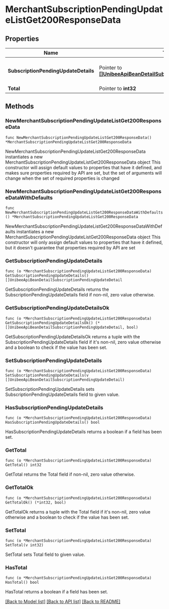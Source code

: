 # MerchantSubscriptionPendingUpdateListGet200ResponseData

## Properties

Name | Type | Description | Notes
------------ | ------------- | ------------- | -------------
**SubscriptionPendingUpdateDetails** | Pointer to [**[]UnibeeApiBeanDetailSubscriptionPendingUpdateDetail**](UnibeeApiBeanDetailSubscriptionPendingUpdateDetail.md) | Subscription Pending Update Details | [optional] 
**Total** | Pointer to **int32** | Total | [optional] 

## Methods

### NewMerchantSubscriptionPendingUpdateListGet200ResponseData

`func NewMerchantSubscriptionPendingUpdateListGet200ResponseData() *MerchantSubscriptionPendingUpdateListGet200ResponseData`

NewMerchantSubscriptionPendingUpdateListGet200ResponseData instantiates a new MerchantSubscriptionPendingUpdateListGet200ResponseData object
This constructor will assign default values to properties that have it defined,
and makes sure properties required by API are set, but the set of arguments
will change when the set of required properties is changed

### NewMerchantSubscriptionPendingUpdateListGet200ResponseDataWithDefaults

`func NewMerchantSubscriptionPendingUpdateListGet200ResponseDataWithDefaults() *MerchantSubscriptionPendingUpdateListGet200ResponseData`

NewMerchantSubscriptionPendingUpdateListGet200ResponseDataWithDefaults instantiates a new MerchantSubscriptionPendingUpdateListGet200ResponseData object
This constructor will only assign default values to properties that have it defined,
but it doesn't guarantee that properties required by API are set

### GetSubscriptionPendingUpdateDetails

`func (o *MerchantSubscriptionPendingUpdateListGet200ResponseData) GetSubscriptionPendingUpdateDetails() []UnibeeApiBeanDetailSubscriptionPendingUpdateDetail`

GetSubscriptionPendingUpdateDetails returns the SubscriptionPendingUpdateDetails field if non-nil, zero value otherwise.

### GetSubscriptionPendingUpdateDetailsOk

`func (o *MerchantSubscriptionPendingUpdateListGet200ResponseData) GetSubscriptionPendingUpdateDetailsOk() (*[]UnibeeApiBeanDetailSubscriptionPendingUpdateDetail, bool)`

GetSubscriptionPendingUpdateDetailsOk returns a tuple with the SubscriptionPendingUpdateDetails field if it's non-nil, zero value otherwise
and a boolean to check if the value has been set.

### SetSubscriptionPendingUpdateDetails

`func (o *MerchantSubscriptionPendingUpdateListGet200ResponseData) SetSubscriptionPendingUpdateDetails(v []UnibeeApiBeanDetailSubscriptionPendingUpdateDetail)`

SetSubscriptionPendingUpdateDetails sets SubscriptionPendingUpdateDetails field to given value.

### HasSubscriptionPendingUpdateDetails

`func (o *MerchantSubscriptionPendingUpdateListGet200ResponseData) HasSubscriptionPendingUpdateDetails() bool`

HasSubscriptionPendingUpdateDetails returns a boolean if a field has been set.

### GetTotal

`func (o *MerchantSubscriptionPendingUpdateListGet200ResponseData) GetTotal() int32`

GetTotal returns the Total field if non-nil, zero value otherwise.

### GetTotalOk

`func (o *MerchantSubscriptionPendingUpdateListGet200ResponseData) GetTotalOk() (*int32, bool)`

GetTotalOk returns a tuple with the Total field if it's non-nil, zero value otherwise
and a boolean to check if the value has been set.

### SetTotal

`func (o *MerchantSubscriptionPendingUpdateListGet200ResponseData) SetTotal(v int32)`

SetTotal sets Total field to given value.

### HasTotal

`func (o *MerchantSubscriptionPendingUpdateListGet200ResponseData) HasTotal() bool`

HasTotal returns a boolean if a field has been set.


[[Back to Model list]](../README.md#documentation-for-models) [[Back to API list]](../README.md#documentation-for-api-endpoints) [[Back to README]](../README.md)


